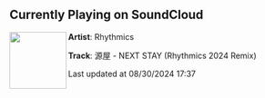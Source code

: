 ## Currently Playing on SoundCloud

[<img align="left" width="100" src="https://i1.sndcdn.com/artworks-LrmPqLLzJdJOU8ne-j7amgA-t500x500.jpg">](https://soundcloud.com/rhythmics/nextstay)

**Artist**: Rhythmics 

**Track**: 源屋 - NEXT STAY (Rhythmics 2024 Remix)

Last updated at 08/30/2024 17:37
